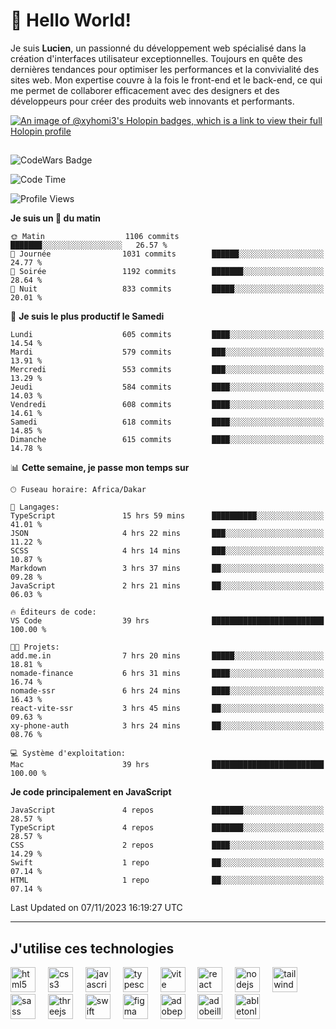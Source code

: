 # 👋 Hello World!

Je suis **Lucien**, un passionné du développement web spécialisé dans la création d'interfaces utilisateur exceptionnelles. Toujours en quête des dernières tendances pour optimiser les performances et la convivialité des sites web. Mon expertise couvre à la fois le front-end et le back-end, ce qui me permet de collaborer efficacement avec des designers et des développeurs pour créer des produits web innovants et performants.

[![An image of @xyhomi3's Holopin badges, which is a link to view their full Holopin profile](https://holopin.me/xyhomi3)](https://holopin.io/@xyhomi3)

##

![CodeWars Badge](https://www.codewars.com/users/xyhomi3/badges/small)

<!--START_SECTION:waka-->
![Code Time](http://img.shields.io/badge/Code%20Time-202%20hrs%2027%20mins-blue)

![Profile Views](http://img.shields.io/badge/Vues%20du%20profil-18-blue)

**Je suis un 🐤 du matin** 

```text
🌞 Matin                  1106 commits        ███████░░░░░░░░░░░░░░░░░░   26.57 % 
🌆 Journée                1031 commits        ██████░░░░░░░░░░░░░░░░░░░   24.77 % 
🌃 Soirée                 1192 commits        ███████░░░░░░░░░░░░░░░░░░   28.64 % 
🌙 Nuit                   833 commits         █████░░░░░░░░░░░░░░░░░░░░   20.01 % 
```
📅 **Je suis le plus productif le Samedi** 

```text
Lundi                    605 commits         ████░░░░░░░░░░░░░░░░░░░░░   14.54 % 
Mardi                    579 commits         ███░░░░░░░░░░░░░░░░░░░░░░   13.91 % 
Mercredi                 553 commits         ███░░░░░░░░░░░░░░░░░░░░░░   13.29 % 
Jeudi                    584 commits         ████░░░░░░░░░░░░░░░░░░░░░   14.03 % 
Vendredi                 608 commits         ████░░░░░░░░░░░░░░░░░░░░░   14.61 % 
Samedi                   618 commits         ████░░░░░░░░░░░░░░░░░░░░░   14.85 % 
Dimanche                 615 commits         ████░░░░░░░░░░░░░░░░░░░░░   14.78 % 
```


📊 **Cette semaine, je passe mon temps sur** 

```text
🕑︎ Fuseau horaire: Africa/Dakar

💬 Langages: 
TypeScript               15 hrs 59 mins      ██████████░░░░░░░░░░░░░░░   41.01 % 
JSON                     4 hrs 22 mins       ███░░░░░░░░░░░░░░░░░░░░░░   11.22 % 
SCSS                     4 hrs 14 mins       ███░░░░░░░░░░░░░░░░░░░░░░   10.87 % 
Markdown                 3 hrs 37 mins       ██░░░░░░░░░░░░░░░░░░░░░░░   09.28 % 
JavaScript               2 hrs 21 mins       ██░░░░░░░░░░░░░░░░░░░░░░░   06.03 % 

🔥 Éditeurs de code: 
VS Code                  39 hrs              █████████████████████████   100.00 % 

🐱‍💻 Projets: 
add.me.in                7 hrs 20 mins       █████░░░░░░░░░░░░░░░░░░░░   18.81 % 
nomade-finance           6 hrs 31 mins       ████░░░░░░░░░░░░░░░░░░░░░   16.74 % 
nomade-ssr               6 hrs 24 mins       ████░░░░░░░░░░░░░░░░░░░░░   16.43 % 
react-vite-ssr           3 hrs 45 mins       ██░░░░░░░░░░░░░░░░░░░░░░░   09.63 % 
xy-phone-auth            3 hrs 24 mins       ██░░░░░░░░░░░░░░░░░░░░░░░   08.76 % 

💻 Système d'exploitation: 
Mac                      39 hrs              █████████████████████████   100.00 % 
```

**Je code principalement en JavaScript** 

```text
JavaScript               4 repos             ███████░░░░░░░░░░░░░░░░░░   28.57 % 
TypeScript               4 repos             ███████░░░░░░░░░░░░░░░░░░   28.57 % 
CSS                      2 repos             ████░░░░░░░░░░░░░░░░░░░░░   14.29 % 
Swift                    1 repo              ██░░░░░░░░░░░░░░░░░░░░░░░   07.14 % 
HTML                     1 repo              ██░░░░░░░░░░░░░░░░░░░░░░░   07.14 % 
```




 Last Updated on 07/11/2023 16:19:27 UTC
<!--END_SECTION:waka-->
---

## J'utilise ces technologies

<div align="left">
  <img src="https://skillicons.dev/icons?i=html" height="40" alt="html5 logo"  />
  <img width="12" />
  <img src="https://skillicons.dev/icons?i=css" height="40" alt="css3 logo"  />
  <img width="12" />
  <img src="https://skillicons.dev/icons?i=js" height="40" alt="javascript logo"  />
  <img width="12" />
  <img src="https://skillicons.dev/icons?i=ts" height="40" alt="typescript logo"  />
  <img width="12" />
  <img src="https://skillicons.dev/icons?i=vite" height="40" alt="vite logo"  />
  <img width="12" />
  <img src="https://skillicons.dev/icons?i=react" height="40" alt="react logo"  />
  <img width="12" />
  <img src="https://cdn.jsdelivr.net/gh/devicons/devicon/icons/nodejs/nodejs-original.svg" height="40" alt="nodejs logo"  />
  <img width="12" />
  <img src="https://skillicons.dev/icons?i=tailwind" height="40" alt="tailwindcss logo"  />
  <img width="12" />
  <img src="https://skillicons.dev/icons?i=sass" height="40" alt="sass logo"  />
  <img width="12" />
  <img src="https://skillicons.dev/icons?i=threejs" height="40" alt="threejs logo"  />
  <img width="12" />
  <img src="https://skillicons.dev/icons?i=swift" height="40" alt="swift logo"  />
  <img width="12" />
  <img src="https://skillicons.dev/icons?i=figma" height="40" alt="figma logo"  />
  <img width="12" />
  <img src="https://skillicons.dev/icons?i=ps" height="40" alt="adobephotoshop logo"  />
  <img width="12" />
  <img src="https://skillicons.dev/icons?i=ai" height="40" alt="adobeillustrator logo"  />
  <img width="12" />
  <img src="https://skillicons.dev/icons?i=ableton" height="40" alt="abletonlive logo"  />
</div>



